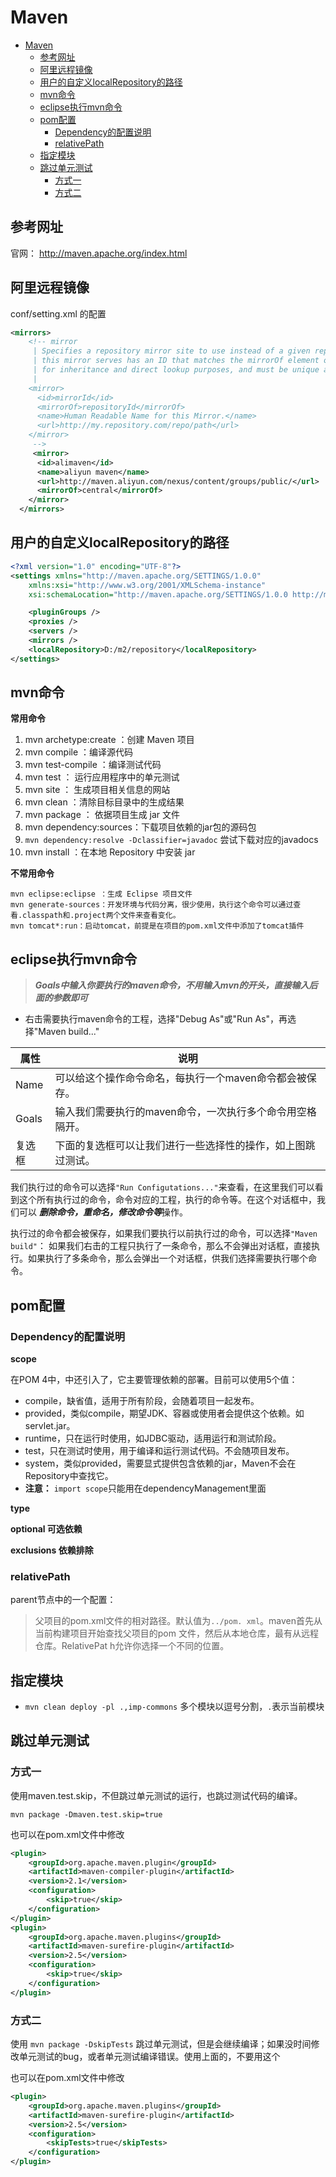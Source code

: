 # Maven

<!-- TOC -->

- [Maven](#maven)
  - [参考网址](#%e5%8f%82%e8%80%83%e7%bd%91%e5%9d%80)
  - [阿里远程镜像](#%e9%98%bf%e9%87%8c%e8%bf%9c%e7%a8%8b%e9%95%9c%e5%83%8f)
  - [用户的自定义localRepository的路径](#%e7%94%a8%e6%88%b7%e7%9a%84%e8%87%aa%e5%ae%9a%e4%b9%89localrepository%e7%9a%84%e8%b7%af%e5%be%84)
  - [mvn命令](#mvn%e5%91%bd%e4%bb%a4)
  - [eclipse执行mvn命令](#eclipse%e6%89%a7%e8%a1%8cmvn%e5%91%bd%e4%bb%a4)
  - [pom配置](#pom%e9%85%8d%e7%bd%ae)
    - [Dependency的配置说明](#dependency%e7%9a%84%e9%85%8d%e7%bd%ae%e8%af%b4%e6%98%8e)
    - [relativePath](#relativepath)
  - [指定模块](#%e6%8c%87%e5%ae%9a%e6%a8%a1%e5%9d%97)
  - [跳过单元测试](#%e8%b7%b3%e8%bf%87%e5%8d%95%e5%85%83%e6%b5%8b%e8%af%95)
    - [方式一](#%e6%96%b9%e5%bc%8f%e4%b8%80)
    - [方式二](#%e6%96%b9%e5%bc%8f%e4%ba%8c)

<!-- /TOC -->

## 参考网址
官网： http://maven.apache.org/index.html


## 阿里远程镜像

 conf/setting.xml 的配置

``` xml
<mirrors>
    <!-- mirror
     | Specifies a repository mirror site to use instead of a given repository. The repository that
     | this mirror serves has an ID that matches the mirrorOf element of this mirror. IDs are used
     | for inheritance and direct lookup purposes, and must be unique across the set of mirrors.    
     |
    <mirror>
      <id>mirrorId</id>
      <mirrorOf>repositoryId</mirrorOf>
      <name>Human Readable Name for this Mirror.</name>
      <url>http://my.repository.com/repo/path</url>
    </mirror>
     -->
     <mirror>  
	  <id>alimaven</id>  
	  <name>aliyun maven</name>  
	  <url>http://maven.aliyun.com/nexus/content/groups/public/</url>  
	  <mirrorOf>central</mirrorOf>  
	</mirror>  
  </mirrors>
```

## 用户的自定义localRepository的路径


``` xml
<?xml version="1.0" encoding="UTF-8"?>
<settings xmlns="http://maven.apache.org/SETTINGS/1.0.0"
	xmlns:xsi="http://www.w3.org/2001/XMLSchema-instance"
	xsi:schemaLocation="http://maven.apache.org/SETTINGS/1.0.0 http://maven.apache.org/xsd/settings-1.0.0.xsd">

	<pluginGroups />
	<proxies />
	<servers />
	<mirrors />
	<localRepository>D:/m2/repository</localRepository>
</settings>

```

## mvn命令

**常用命令**
1. mvn archetype:create ：创建 Maven 项目
1. mvn compile ：编译源代码
1. mvn test-compile ：编译测试代码
1. mvn test ： 运行应用程序中的单元测试
1. mvn site ： 生成项目相关信息的网站
1. mvn clean ：清除目标目录中的生成结果
1. mvn package ： 依据项目生成 jar 文件
1. mvn dependency:sources：下载项目依赖的jar包的源码包
2. `mvn dependency:resolve -Dclassifier=javadoc` 尝试下载对应的javadocs
3. mvn install ：在本地 Repository 中安装 jar

**不常用命令**
```
mvn eclipse:eclipse ：生成 Eclipse 项目文件
mvn generate-sources：开发环境与代码分离，很少使用，执行这个命令可以通过查看.classpath和.project两个文件来查看变化。
mvn tomcat*:run：启动tomcat，前提是在项目的pom.xml文件中添加了tomcat插件
```


## eclipse执行mvn命令

> ***Goals中输入你要执行的maven命令，不用输入mvn的开头，直接输入后面的参数即可***

- 右击需要执行maven命令的工程，选择"Debug As"或"Run As"，再选择"Maven build..."

属性 | 说明
---|---
Name | 可以给这个操作命令命名，每执行一个maven命令都会被保存。
Goals | 输入我们需要执行的maven命令，一次执行多个命令用空格隔开。
复选框 | 下面的复选框可以让我们进行一些选择性的操作，如上图跳过测试。

我们执行过的命令可以选择`"Run Configutations..."`来查看，在这里我们可以看到这个所有执行过的命令，命令对应的工程，执行的命令等。在这个对话框中，我们可以 ***删除命令，重命名，修改命令等***操作。

执行过的命令都会被保存，如果我们要执行以前执行过的命令，可以选择`"Maven build"`：
如果我们右击的工程只执行了一条命令，那么不会弹出对话框，直接执行。如果执行了多条命令，那么会弹出一个对话框，供我们选择需要执行哪个命令。


## pom配置

### Dependency的配置说明

**scope**

在POM 4中，<dependency>中还引入了<scope>，它主要管理依赖的部署。目前<scope>可以使用5个值：
* compile，缺省值，适用于所有阶段，会随着项目一起发布。
* provided，类似compile，期望JDK、容器或使用者会提供这个依赖。如servlet.jar。
* runtime，只在运行时使用，如JDBC驱动，适用运行和测试阶段。
* test，只在测试时使用，用于编译和运行测试代码。不会随项目发布。
* system，类似provided，需要显式提供包含依赖的jar，Maven不会在Repository中查找它。
*  **注意：** `import scope`只能用在dependencyManagement里面

**type**


**optional 可选依赖**


**exclusions 依赖排除**

### relativePath

parent节点中的一个配置：
 > 父项目的pom.xml文件的相对路径。默认值为`../pom.
 xml`。maven首先从当前构建项目开始查找父项目的pom
 文件，然后从本地仓库，最有从远程仓库。RelativePat
 h允许你选择一个不同的位置。

## 指定模块

- `mvn clean deploy -pl .,imp-commons` 多个模块以逗号分割，`.`表示当前模块

## 跳过单元测试

### 方式一

使用maven.test.skip，不但跳过单元测试的运行，也跳过测试代码的编译。

```
mvn package -Dmaven.test.skip=true 
```

也可以在pom.xml文件中修改

``` xml
<plugin>  
    <groupId>org.apache.maven.plugin</groupId>  
    <artifactId>maven-compiler-plugin</artifactId>  
    <version>2.1</version>  
    <configuration>  
        <skip>true</skip>  
    </configuration>  
</plugin>  
<plugin>  
    <groupId>org.apache.maven.plugins</groupId>  
    <artifactId>maven-surefire-plugin</artifactId>  
    <version>2.5</version>  
    <configuration>  
        <skip>true</skip>  
    </configuration>  
</plugin> 
```

### 方式二

使用 `mvn package -DskipTests` 跳过单元测试，但是会继续编译；如果没时间修改单元测试的bug，或者单元测试编译错误。使用上面的，不要用这个

也可以在pom.xml文件中修改

``` xml
<plugin>  
    <groupId>org.apache.maven.plugins</groupId>  
    <artifactId>maven-surefire-plugin</artifactId>  
    <version>2.5</version>  
    <configuration>  
        <skipTests>true</skipTests>  
    </configuration>  
</plugin> 
```